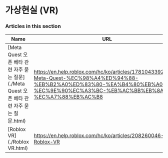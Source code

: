 # 가상현실 (VR)  
### Articles in this section
Name|URL
-|-
[Meta Quest 오픈 베타 관련 자주 묻는 질문](./Meta Quest 오픈 베타 관련 자주 묻는 질문.html) |https://en.help.roblox.com/hc/ko/articles/17810433924628-Meta-Quest-%EC%98%A4%ED%94%88-%EB%B2%A0%ED%83%80-%EA%B4%80%EB%A0%A8-%EC%9E%90%EC%A3%BC-%EB%AC%BB%EB%8A%94-%EC%A7%88%EB%AC%B8
[Roblox VR](./Roblox VR.html) |https://en.help.roblox.com/hc/ko/articles/208260046-Roblox-VR